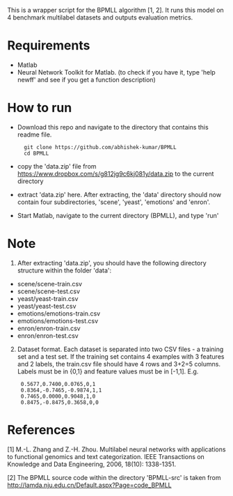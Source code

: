 This is a wrapper script for the BPMLL algorithm [1, 2].
It runs this model on 4 benchmark multilabel datasets and outputs evaluation metrics.

Requirements
================================

* Matlab
* Neural Network Toolkit for Matlab. (to check if you have it, type 'help newff' and see if you get a function description)

How to run
================================
* Download this repo and navigate to the directory that contains this readme file.

        git clone https://github.com/abhishek-kumar/BPMLL
        cd BPMLL
* copy the 'data.zip' file from https://www.dropbox.com/s/g812jg9c6kj081y/data.zip to the current directory
* extract 'data.zip' here. After extracting, the 'data' directory should now contain four subdirectories, 'scene', 'yeast', 'emotions' and 'enron'.
* Start Matlab, navigate to the current directory (BPMLL), and type 'run'

Note
================================

1. After extracting 'data.zip', you should have the following directory structure within the folder 'data':
  * scene/scene-train.csv
  * scene/scene-test.csv
  * yeast/yeast-train.csv
  * yeast/yeast-test.csv
  * emotions/emotions-train.csv
  * emotions/emotions-test.csv
  * enron/enron-train.csv
  * enron/enron-test.csv
2. Dataset format. Each dataset is separated into two CSV files - a training set and a test set. If the training set contains 4 examples with 3 features and 2 labels, the train.csv file should have 4 rows and 3+2=5 columns. Labels must be in {0,1} and feature values must be in [-1,1]. E.g.

        0.5677,0.7400,0.0765,0,1
        0.8364,-0.7465,-0.9874,1,1
        0.7465,0.0000,0.9048,1,0
        0.8475,-0.8475,0.3658,0,0

References
================================

[1] M.-L. Zhang and Z.-H. Zhou. Multilabel neural networks with applications to functional genomics and text categorization. IEEE Transactions on Knowledge and Data Engineering, 2006, 18(10): 1338-1351.

[2] The BPMLL source code within the directory 'BPMLL-src' is taken from http://lamda.nju.edu.cn/Default.aspx?Page=code_BPMLL
